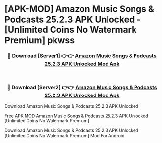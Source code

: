 # [APK-MOD] Amazon Music  Songs & Podcasts 25.2.3 APK Unlocked - [Unlimited Coins No Watermark Premium] pkwss



<div align="center">
<h3>🔴 Download [Server1] 👉👉 <a href="https://momento.my/?title=Amazon_Music__Songs_&_Podcasts_25.2.3_APK_Unlocked">Amazon Music  Songs & Podcasts 25.2.3 APK Unlocked Mod Apk</a></h3><br>

<h3>🔴 Download [Server2] 👉👉 <a href="https://momento.my/?title=Amazon_Music__Songs_&_Podcasts_25.2.3_APK_Unlocked">Amazon Music  Songs & Podcasts 25.2.3 APK Unlocked Mod Apk</a></h3>
</div>



Download Amazon Music  Songs & Podcasts 25.2.3 APK Unlocked 

Free APK MOD Amazon Music  Songs & Podcasts 25.2.3 APK Unlocked [Unlimited Coins No Watermark Premium]

Download Amazon Music  Songs & Podcasts 25.2.3 APK Unlocked [Unlimited Coins No Watermark Premium] Mod For Android
